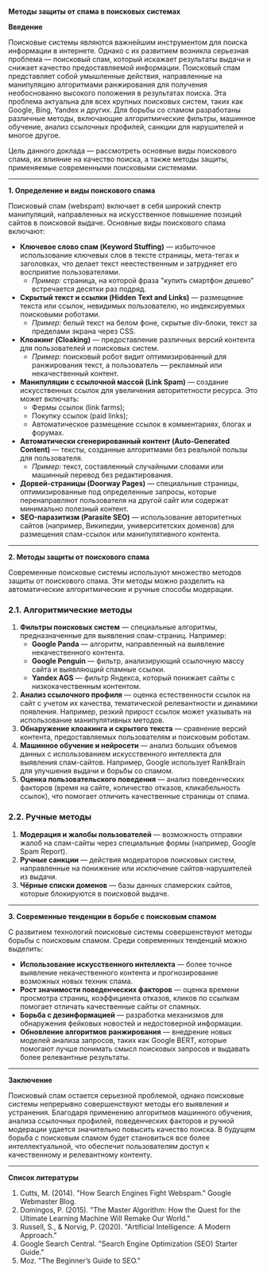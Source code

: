 **Методы защиты от спама в поисковых системах**

**Введение**

Поисковые системы являются важнейшим инструментом для поиска информации в интернете. Однако с их развитием возникла серьезная проблема — поисковый спам, который искажает результаты выдачи и снижает качество предоставляемой информации. Поисковый спам представляет собой умышленные действия, направленные на манипуляцию алгоритмами ранжирования для получения необоснованно высокого положения в результатах поиска. Эта проблема актуальна для всех крупных поисковых систем, таких как Google, Bing, Yandex и других. Для борьбы со спамом разработаны различные методы, включающие алгоритмические фильтры, машинное обучение, анализ ссылочных профилей, санкции для нарушителей и многое другое.

Цель данного доклада — рассмотреть основные виды поискового спама, их влияние на качество поиска, а также методы защиты, применяемые современными поисковыми системами.

---

**1. Определение и виды поискового спама**

Поисковый спам (webspam) включает в себя широкий спектр манипуляций, направленных на искусственное повышение позиций сайтов в поисковой выдаче. Основные виды поискового спама включают:

- **Ключевое слово спам (Keyword Stuffing)** — избыточное использование ключевых слов в тексте страницы, мета-тегах и заголовках, что делает текст неестественным и затрудняет его восприятие пользователями. 
  - *Пример:* страница, на которой фраза "купить смартфон дешево" встречается десятки раз подряд.
- **Скрытый текст и ссылки (Hidden Text and Links)** — размещение текста или ссылок, невидимых пользователю, но индексируемых поисковыми роботами. 
  - *Пример:* белый текст на белом фоне, скрытые div-блоки, текст за пределами экрана через CSS.
- **Клоакинг (Cloaking)** — предоставление различных версий контента для пользователей и поисковых систем. 
  - *Пример:* поисковый робот видит оптимизированный для ранжирования текст, а пользователь — рекламный или некачественный контент.
- **Манипуляции с ссылочной массой (Link Spam)** — создание искусственных ссылок для увеличения авторитетности ресурса. Это может включать:
  - Фермы ссылок (link farms);
  - Покупку ссылок (paid links);
  - Автоматическое размещение ссылок в комментариях, блогах и форумах.
- **Автоматически сгенерированный контент (Auto-Generated Content)** — тексты, созданные алгоритмами без реальной пользы для пользователя. 
  - *Пример:* текст, составленный случайными словами или машинный перевод без редактирования.
- **Дорвей-страницы (Doorway Pages)** — специальные страницы, оптимизированные под определенные запросы, которые перенаправляют пользователя на другой сайт или содержат минимально полезный контент.
- **SEO-паразитизм (Parasite SEO)** — использование авторитетных сайтов (например, Википедии, университетских доменов) для размещения спам-ссылок или манипулятивного контента.

---

**2. Методы защиты от поискового спама**

Современные поисковые системы используют множество методов защиты от поискового спама. Эти методы можно разделить на автоматические алгоритмические и ручные способы модерации.

### **2.1. Алгоритмические методы**

1. **Фильтры поисковых систем** — специальные алгоритмы, предназначенные для выявления спам-страниц. Например:
   - **Google Panda** — алгоритм, направленный на выявление некачественного контента.
   - **Google Penguin** — фильтр, анализирующий ссылочную массу сайта и выявляющий спамные ссылки.
   - **Yandex AGS** — фильтр Яндекса, который понижает сайты с низкокачественным контентом.
2. **Анализ ссылочного профиля** — оценка естественности ссылок на сайт с учетом их качества, тематической релевантности и динамики появления. Например, резкий прирост ссылок может указывать на использование манипулятивных методов.
3. **Обнаружение клоакинга и скрытого текста** — сравнение версий контента, предоставляемых пользователям и поисковым роботам.
4. **Машинное обучение и нейросети** — анализ больших объемов данных с использованием искусственного интеллекта для выявления спам-сайтов. Например, Google использует RankBrain для улучшения выдачи и борьбы со спамом.
5. **Оценка пользовательского поведения** — анализ поведенческих факторов (время на сайте, количество отказов, кликабельность ссылок), что помогает отличить качественные страницы от спама.

### **2.2. Ручные методы**

1. **Модерация и жалобы пользователей** — возможность отправки жалоб на спам-сайты через специальные формы (например, Google Spam Report).
2. **Ручные санкции** — действия модераторов поисковых систем, направленные на понижение или исключение сайтов-нарушителей из выдачи.
3. **Чёрные списки доменов** — базы данных спамерских сайтов, которые блокируются в поисковой выдаче.

---

**3. Современные тенденции в борьбе с поисковым спамом**

С развитием технологий поисковые системы совершенствуют методы борьбы с поисковым спамом. Среди современных тенденций можно выделить:

- **Использование искусственного интеллекта** — более точное выявление некачественного контента и прогнозирование возможных новых техник спама.
- **Рост значимости поведенческих факторов** — оценка времени просмотра страниц, коэффициента отказов, кликов по ссылкам помогает отличать качественные сайты от спамных.
- **Борьба с дезинформацией** — разработка механизмов для обнаружения фейковых новостей и недостоверной информации.
- **Обновление алгоритмов ранжирования** — внедрение новых моделей анализа запросов, таких как Google BERT, которые помогают лучше понимать смысл поисковых запросов и выдавать более релевантные результаты.

---

**Заключение**

Поисковый спам остается серьезной проблемой, однако поисковые системы непрерывно совершенствуют методы его выявления и устранения. Благодаря применению алгоритмов машинного обучения, анализа ссылочных профилей, поведенческих факторов и ручной модерации удается значительно повысить качество поиска. В будущем борьба с поисковым спамом будет становиться все более интеллектуальной, что обеспечит пользователям доступ к качественному и релевантному контенту.

---

**Список литературы**

1. Cutts, M. (2014). "How Search Engines Fight Webspam." Google Webmaster Blog.
2. Domingos, P. (2015). "The Master Algorithm: How the Quest for the Ultimate Learning Machine Will Remake Our World."
3. Russell, S., & Norvig, P. (2020). "Artificial Intelligence: A Modern Approach."
4. Google Search Central. "Search Engine Optimization (SEO) Starter Guide."
5. Moz. "The Beginner’s Guide to SEO."

